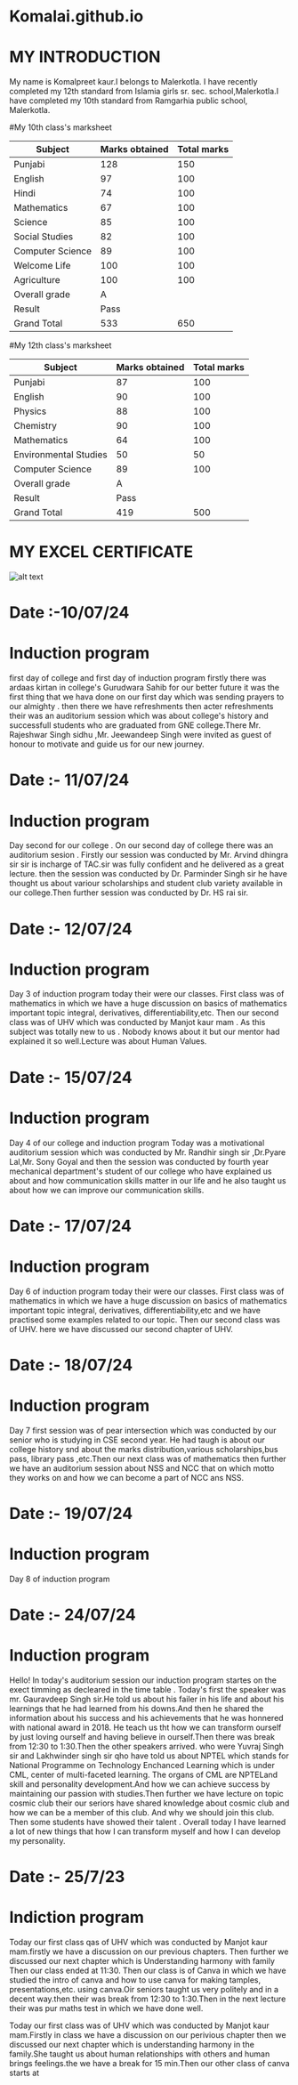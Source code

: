 # Komalai.github.io
# MY INTRODUCTION
My name is Komalpreet kaur.I belongs to Malerkotla. I have recently completed my 12th standard from Islamia girls sr. sec. school,Malerkotla.I have completed my 10th standard from Ramgarhia public school, Malerkotla.


#My 10th class's marksheet 

|Subject| Marks obtained| Total marks|
|-------|---------------|------------|
|Punjabi| 128|150|
|English|97|100|
|Hindi|74|100|
|Mathematics|67|100|
|Science|85|100|
|Social Studies|82|100|
|Computer Science|89|100|
|Welcome Life|100|100|
|Agriculture|100|100|
|Overall grade |A|
|Result|Pass|
|Grand Total|533|650|

#My 12th class's marksheet

|Subject| Marks obtained| Total marks|
|-------|---------------|------------|
|Punjabi| 87|100|
|English|90|100|
|Physics|88|100|
|Chemistry|90|100|
|Mathematics|64|100|
|Environmental Studies|50|50|
|Computer Science| 89|100|
|Overall grade|A|
|Result|Pass|
|Grand Total|419|500|

# MY EXCEL CERTIFICATE 

![alt text](Screenshot_2024_0724_083515.jpg)

# Date :-10/07/24
# Induction program 

first day of college and first day of induction program firstly there was ardaas kirtan in college's Gurudwara Sahib for our better future it was the first thing that we hava done on our first day which was sending prayers to our almighty . then there we have refreshments then acter refreshments their was an auditorium session which was about college's history and successfull students who are graduated from GNE college.There Mr. Rajeshwar Singh sidhu ,Mr. Jeewandeep Singh were invited as guest of honour to motivate and guide us for our new journey.

# Date :- 11/07/24
# Induction program

Day second for our college . On our second day of college there was an auditorium sesion . Firstly our session was conducted by Mr. Arvind dhingra sir sir is incharge of TAC.sir was fully confident and he delivered as a great lecture. then the session was conducted by Dr. Parminder Singh sir he have thought us about variour scholarships and student club variety available in our college.Then further session was conducted by Dr. HS rai sir.

# Date :- 12/07/24
# Induction program

Day 3 of induction program today their were our classes. First class was of mathematics in which we have a huge discussion on basics of mathematics important topic integral, derivatives, differentiability,etc. Then our second class was of UHV which was conducted by Manjot kaur mam . As this subject was totally new to us . Nobody knows about it but our mentor had explained it so well.Lecture was about Human Values. 

# Date :- 15/07/24
# Induction program

Day 4 of our college and induction program  Today was a motivational auditorium session which was conducted by Mr. Randhir singh sir ,Dr.Pyare Lal,Mr. Sony Goyal and then the session was conducted by fourth year mechanical department's student of our college who have explained us about and how communication skills matter in our life and he also taught us about how we can improve our communication skills.

# Date :- 17/07/24
# Induction program

Day 6 of induction program today their were our classes. First class was of mathematics in which we have a huge discussion on basics of mathematics important topic integral, derivatives, differentiability,etc and we have practised some examples related to our topic. Then our second class was of UHV. here we have discussed our second chapter of UHV.

# Date :- 18/07/24
# Induction program

Day 7 first session was of pear intersection which was conducted by our senior who is studying in CSE second year. He had taugh is about our college history snd about the marks distribution,various scholarships,bus pass, library pass ,etc.Then our next class was of mathematics then further we have an auditorium session about NSS and NCC that on which motto they works on and how we can become a part of NCC ans NSS.

# Date :- 19/07/24
# Induction program

Day 8 of induction program 

# Date :- 24/07/24
# Induction program

Hello! In today's auditorium session our induction program startes on the exect timming as decleared in the time table . Today's first the speaker was mr. Gauravdeep Singh sir.He told us about his failer in his life and about his learnings that he had learned from his downs.And then he shared the information about his success and his achievements that he was honnered with national award in 2018. He teach us tht how we can transform ourself by just loving ourself and having believe in ourself.Then there was break from 12:30 to 1:30.Then the other speakers arrived.
who were Yuvraj Singh sir and Lakhwinder
singh sir qho have told us about NPTEL which stands for National Programme on Technology Enchanced Learning which is under CML, center of multi-faceted learning. The organs of CML are NPTELand skill and personality development.And how we can achieve  success by maintaining our passion with studies.Then further we have lecture on topic cosmic club their our seriors have shared knowledge about cosmic club and how we can be a member of this club. And why we should join this club.
Then some students have showed their talent . Overall today I have learned a lot of new things that how I can transform myself and how I can develop my personality.

# Date :- 25/7/23
# Indiction program

Today our first class qas of UHV which was conducted by Manjot kaur mam.firstly we have a discussion on our previous chapters. Then further we discussed our next chapter which is Understanding harmony with family Then our class ended at 11:30. Then our class is of Canva in which we have studied the intro of canva and how to use canva for making tamples, presentations,etc. using canva.Oir seniors taught us very politely and in a decent way.then their was break from 12:30 to 1:30.Then in the next lecture their was pur maths test in which we have done well.

Today our first class was of UHV which was conducted by Manjot kaur mam.Firstly in class we have a discussion on our perivious chapter then we discussed our next chapter which is understanding harmony in the family.She taught us about human relationships with others and human brings feelings.the we have a break for 15 min.Then our other class of canva starts at 


